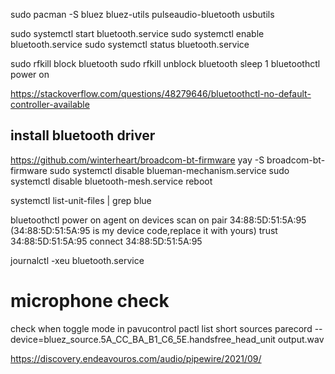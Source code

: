 sudo pacman -S bluez bluez-utils pulseaudio-bluetooth usbutils

sudo systemctl start bluetooth.service
sudo systemctl enable bluetooth.service
sudo systemctl status bluetooth.service

sudo rfkill block bluetooth
sudo rfkill unblock bluetooth
sleep 1
bluetoothctl power on

https://stackoverflow.com/questions/48279646/bluetoothctl-no-default-controller-available
## install bluetooth driver
https://github.com/winterheart/broadcom-bt-firmware
yay -S broadcom-bt-firmware
sudo systemctl disable blueman-mechanism.service
sudo systemctl disable bluetooth-mesh.service
reboot

systemctl list-unit-files | grep blue

bluetoothctl
power on
agent on
devices
scan on
pair 34:88:5D:51:5A:95 (34:88:5D:51:5A:95 is my device code,replace it with yours)
trust 34:88:5D:51:5A:95
connect 34:88:5D:51:5A:95

journalctl -xeu bluetooth.service

# microphone check
check when toggle mode in pavucontrol
pactl list short sources
parecord --device=bluez_source.5A_CC_BA_B1_C6_5E.handsfree_head_unit output.wav

https://discovery.endeavouros.com/audio/pipewire/2021/09/
